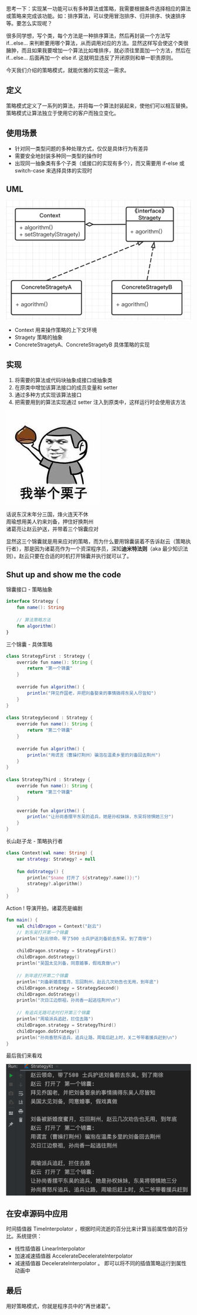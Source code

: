 思考一下：实现某一功能可以有多种算法或策略，我需要根据条件选择相应的算法或策略来完成该功能。如：排序算法，可以使用冒泡排序、归并排序、快速排序等。要怎么实现呢？

很多同学想，写个类，每个方法是一种排序算法，然后再封装一个方法写 if...else... 来判断要用哪个算法，从而调用对应的方法。显然这样写会使这个类很臃肿，而且如果我要增加一个算法比如堆排序，就必须往里面加一个方法，然后在 if...else... 后面再加一个 else if. 这就明显违反了开闭原则和单一职责原则。

今天我们介绍的策略模式，就能优雅的实现这一需求。

## 定义

策略模式定义了一系列的算法，并将每一个算法封装起来，使他们可以相互替换。策略模式让算法独立于使用它的客户而独立变化。

## 使用场景

* 针对同一类型问题的多种处理方式，仅仅是具体行为有差异
* 需要安全地封装多种同一类型的操作时
* 出现同一抽象类有多个子类（或接口的实现有多个），而又需要用 if-else 或 switch-case 来选择具体的实现时

## UML

![image-20200721005441905](img/image-20200721005441905.png)

- Context 用来操作策略的上下文环境
- Stragety 策略的抽象
- ConcreteStragetyA、ConcreteStragetyB 具体策略的实现

## 实现

1. 将需要的算法或代码块抽象成接口或抽象类
2. 在原类中增加该算法接口的成员变量和 setter
3. 通过多种方式实现该算法接口
4. 把需要用到的算法实现通过 setter 注入到原类中，这样运行时会使用该方法

![img](img/举个栗子.jpg)

话说东汉末年分三国，烽火连天不休<BR>周瑜想用美人钓来刘备，押住好换荆州<BR>诸葛亮让赵云护送，并带着三个锦囊应对

显然这三个锦囊就是用来应对的策略，而为什么要用锦囊装着不告诉赵云（策略执行者），那是因为诸葛亮作为一个资深程序员，深知**迪米特法则**（aka 最少知识法则）。赵云只要在合适的时机打开锦囊并执行就可以了。

## Shut up and show me the code

锦囊接口 - 策略抽象

```KOTLIN
interface Strategy {
    fun name(): String

    // 算法策略方法
    fun algorithm()
}
```

三个锦囊 - 具体策略

```JAVA
class StrategyFirst : Strategy {
    override fun name(): String {
        return "第一个锦囊"
    }

    override fun algorithm() {
        println("拜见乔国老，并把刘备娶亲的事情搞得东吴人尽皆知")
    }
}

class StrategySecond : Strategy {
    override fun name(): String {
        return "第二个锦囊"
    }

    override fun algorithm() {
        println("用谎言（曹操打荆州）骗泡在温柔乡里的刘备回去荆州")
    }
}

class StrategyThird : Strategy {
    override fun name(): String {
        return "第三个锦囊"
    }

    override fun algorithm() {
        println("让孙尚香摆平东吴的追兵，她是孙权妹妹，东吴将领惧她三分")
    }
}
```

长山赵子龙 - 策略执行者

```kotlin
class Context(val name: String) {
    var strategy: Strategy? = null

    fun doStrategy() {
        println("$name 打开了 ${strategy?.name()}:")
        strategy?.algorithm()
    }
}
```

Action !  导演开拍，诸葛亮是编剧

```kotLin
fun main() {
    val childDragon = Context("赵云")
    // 到东吴打开第一个锦囊
    println("赵云领命，带了500 士兵护送刘备前去东吴。到了南徐")

    childDragon.strategy = StrategyFirst()
    childDragon.doStrategy()
    println("吴国太见刘备，同意婚事，假戏真做\n")

    // 到年底打开第二个锦囊
    println("刘备新婚度蜜月，忘回荆州，赵云几次劝告也无用，到年底")
    childDragon.strategy = StrategySecond()
    childDragon.doStrategy()
    println("次日江边祭祖，孙尚香一起逃往荆州\n")

    // 有追兵无路可走时打开第三个锦囊
    println("周瑜派兵追赶，拦住去路")
    childDragon.strategy = StrategyThird()
    childDragon.doStrategy()
    println("孙尚香怒斥追兵，追兵让路，周瑜后赶上时，关二爷带着援兵赶到\n")
}
```

最后我们来看戏

![image-20200721225839304](img/image-20200721225839304.png)

## 在安卓源码中应用

时间插值器 TimeInterpolator ，根据时间流逝的百分比来计算当前属性值的百分比。系统提供：
- 线性插值器 LinearInterpolator
- 加速减速插值器 AccelerateDecelerateInterpolator
- 减速插值器 DecelerateInterpolator 。
即可以将不同的插值策略运行到属性动画中

## 最后

用好策略模式，你就是程序员中的“再世诸葛”。